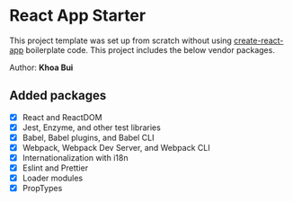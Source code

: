# React App Starter
This project template was set up from scratch without using [create-react-app](https://github.com/facebook/create-react-app) boilerplate code. This project includes the below vendor packages.

Author: **Khoa Bui**

## Added packages
- [x] React and ReactDOM
- [x] Jest, Enzyme, and other test libraries
- [x] Babel, Babel plugins, and Babel CLI
- [x] Webpack, Webpack Dev Server, and Webpack CLI
- [x] Internationalization with i18n
- [x] Eslint and Prettier
- [x] Loader modules
- [x] PropTypes
